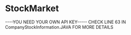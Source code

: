 # StockMarket
----YOU NEED YOUR OWN API KEY-----
CHECK LINE 63 IN CompanyStockInformation.JAVA FOR MORE DETAILS
